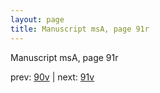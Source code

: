 ```yaml
---
layout: page
title: Manuscript msA, page 91r
---
```


Manuscript msA, page 91r

prev:  [90v](../90v) | next:  [91v](../91v)
